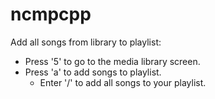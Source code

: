 # ncmpcpp
Add all songs from library to playlist:
* Press '5' to go to the media library screen.
* Press 'a' to add songs to playlist.
    * Enter '/' to add all songs to your playlist.
